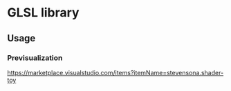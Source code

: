 # GLSL library

## Usage

### Previsualization

https://marketplace.visualstudio.com/items?itemName=stevensona.shader-toy


